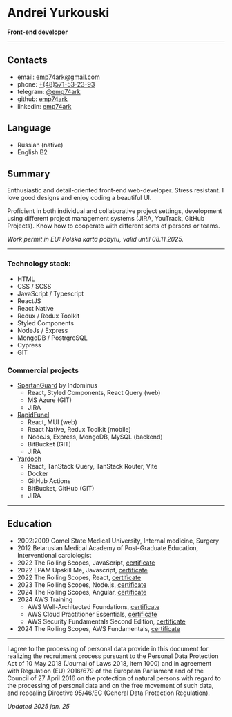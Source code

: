 # Andrei Yurkouski
__Front-end developer__

---

## Contacts
-   email: emp74ark@gmail.com
-   phone: [+(48)571-53-23-93](tel:+48571532393)
-   telegram: [@emp74ark](https://t.me/emp74ark)
-   github: [emp74ark](https://github.com/emp74ark)
-   linkedin: [emp74ark](http://www.linkedin.com/in/emp74ark)

## Language
-   Russian (native)
-   English B2

## Summary
Enthusiastic and detail-oriented front-end web-developer. Stress resistant. I love good designs and enjoy coding a beautiful UI.

Proficient in both individual and collaborative project settings, development using different project management systems (JIRA, YouTrack, GitHub Projects). Know how to cooperate with different sorts of persons or teams.

_Work permit in EU: Polska karta pobytu, valid until 08.11.2025._

---

### Technology stack:
- HTML
- CSS / SCSS
- JavaScript / Typescript
- ReactJS
- React Native
- Redux / Redux Toolkit
- Styled Components
- NodeJs / Express
- MongoDB / PostrgreSQL
- Cypress
- GIT

### Commercial projects
-  [SpartanGuard](https://spartanguard.co/) by Indominus
    - React, Styled Components, React Query (web)
    - MS Azure (GIT)
    - JIRA
- [RapidFunel](https://rapidfunnel.com/)
    - React, MUI (web)
    - React Native, Redux Toolkit (mobile)
    - NodeJs, Express, MongoDB, MySQL (backend)
    - BitBucket (GIT)
    - JIRA
- [Yardooh](https://yardooh.com/)
    - React, TanStack Query, TanStack Router, Vite
    - Docker
    - GitHub Actions
    - BitBucket, GitHub (GIT)
    - JIRA

---

## Education
- 2002:2009 Gomel State Medical University, Internal medicine, Surgery
- 2012 Belarusian Medical Academy of Post-Graduate Education, Interventional cardiologist
- 2022 The Rolling Scopes, JavaScript, [certificate](certificates/rs_js_2022.pdf)
- 2022 EPAM Upskill Me, Javascript, [certificate](certificates/upskillme_2022.pdf)
- 2022 The Rolling Scopes, React, [certificate](certificates/rs_react_2022.pdf)
- 2023 The Rolling Scopes, Node.js, [certificate](certificates/rs_nodejs_2023.pdf)
- 2024 The Rolling Scopes, Angular, [certificate](certificates/rs_angular_2024.pdf)
- 2024 AWS Training
  - AWS Well-Architected Foundations, [certificate](certificates/aws-well_architected.pdf)
  - AWS Cloud Practitioner Essentials, [certificate](certificates/aws-cloud_practitioner.pdf)
  - AWS Security Fundamentals Second Edition, [certificate](certificates/aws-security_fundamentals.pdf)
- 2024 The Rolling Scopes, AWS Fundamentals, [certificate](certificates/rs_aws.pdf)

---
I agree to the processing of personal data provide in this document for realizing the recruitment process pursuant to the Personal Data Protection Act of 10 May 2018 (Journal of Laws 2018, item 1000) and in agreement with Regulation (EU) 2016/679 of the European Parliament and of the Council of 27 April 2016 on the protection of natural persons with regard to the processing of personal data and on the free movement of such data, and repealing Directive 95/46/EC (General Data Protection Regulation).

_Updated 2025 jan. 25_